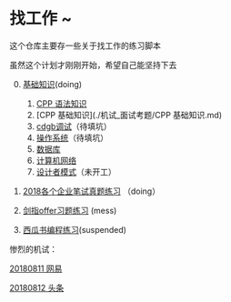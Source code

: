 # 找工作 ~

这个仓库主要存一些关于找工作的练习脚本

虽然这个计划才刚刚开始，希望自己能坚持下去

0. [基础知识](./机试_面试考题/)(doing)
   1. [CPP 语法知识](./机试_面试考题/CPP基本语法.md)
   2. [CPP 基础知识](./机试_面试考题/CPP 基础知识.md)
   3. [cdgb调试](./机试_面试考题/cdgb调试.md)（待填坑）
   4. [操作系统](./机试_面试考题/操作系统.md)（待填坑）
   5. [数据库](./机试_面试考题/数据库.md)
   6. [计算机网络](./机试_面试考题/计算机网络.md)
   7. [设计者模式](./机试_面试考题/设计者模式.md)（未开工）

1. [2018各个企业笔试真题练习](./机试_面试考题) （doing）
2. [剑指offer习题练习](./Pointing_offer) (mess)
3. [西瓜书编程练习](./watermelon_practice)(suspended)

惨烈的机试：

[20180811 网易](./CPP/netease_20180811.md)

[20180812 头条](./CPP/bytedance_20180812.md)


